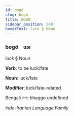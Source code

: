 ```yaml
---
id: bogö
slug: bogö
title: BOGÖ
sidebar_position: 540
hoverText: luck § Noun
---
```


### bogö&emsp;<span kind="abugida">ʋꜿı</span>

*luck* **§** Noun

**Verb**: to be luck/fate

**Noun**: luck/fate

**Modifier**: luck/fate-related

Bengali ভাগ্য bhaggo undefined

*Indo-Iranian Language Family*